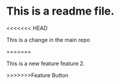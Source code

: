 <h1> This is a readme file.</h1>
<<<<<<< HEAD
<p> This is a change in the main repo</p>
=======
<p> This is a new feature feature 2.</p>
>>>>>>>Feature Button
